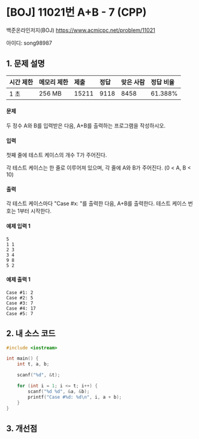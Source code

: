 # [BOJ] 11021번 A+B - 7 (CPP)

백준온라인저지(BOJ) https://www.acmicpc.net/problem/11021

아이디: song98987



## 1. 문제 설명

| 시간 제한 | 메모리 제한 | 제출  | 정답 | 맞은 사람 | 정답 비율 |
| :-------- | :---------- | :---- | :--- | :-------- | :-------- |
| 1 초      | 256 MB      | 15211 | 9118 | 8458      | 61.388%   |

#### 문제

두 정수 A와 B를 입력받은 다음, A+B를 출력하는 프로그램을 작성하시오.

#### 입력

첫째 줄에 테스트 케이스의 개수 T가 주어진다.

각 테스트 케이스는 한 줄로 이루어져 있으며, 각 줄에 A와 B가 주어진다. (0 < A, B < 10)

#### 출력

각 테스트 케이스마다 "Case #x: "를 출력한 다음, A+B를 출력한다. 테스트 케이스 번호는 1부터 시작한다.



#### 예제 입력 1

```
5
1 1
2 3
3 4
9 8
5 2
```

#### 예제 출력 1

```
Case #1: 2
Case #2: 5
Case #3: 7
Case #4: 17
Case #5: 7
```



## 2. 내 소스 코드

```C++
#include <iostream>

int main() {
	int t, a, b;

	scanf("%d", &t);

	for (int i = 1; i <= t; i++) {
		scanf("%d %d", &a, &b);
		printf("Case #%d: %d\n", i, a + b);
	}
}
```



## 3. 개선점

